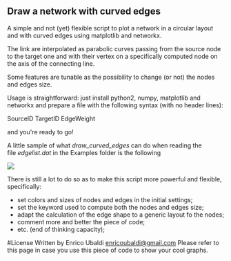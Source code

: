 ## Draw a network with curved edges

A simple and not (yet) flexible script to plot a network in a circular layout 
and with curved edges using matplotlib and networkx.

The link are interpolated as parabolic curves passing from the source node to 
the target one and with their vertex on a specifically computed node on the 
axis of the connecting line.

Some features are tunable as the possibility to change (or not) the nodes and 
edges size.

Usage is straightforward: just install python2, numpy, matplotlib and networkx 
and prepare a file with the following syntax (with no header lines):

SourceID   TargetID   EdgeWeight

and you're ready to go!


A little sample of what *draw_curved_edges* can do when reading the  
file *edgelist.dat* in the Examples folder is the following

![](https://github.com/ubi15/draw_curved_edges/blob/master/My_Graph.jpg)


There is still a lot to do so as to make this script more powerful and 
flexible, specifically:

- set colors and sizes of nodes and edges in the initial settings;
- set the keyword used to compute both the nodes and edges size;
- adapt the calculation of the edge shape to a generic layout fo the nodes;
- comment more and better the piece of code;
- etc. (end of thinking capacity);


#License
Written by Enrico Ubaldi <enricoubaldi@gmail.com>
Please refer to this page in case you use this piece of code to show your cool graphs.



